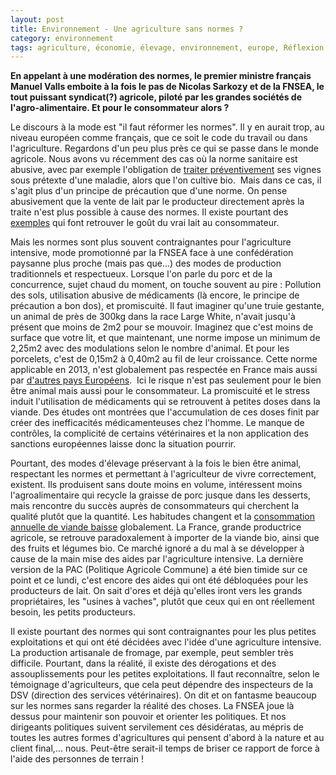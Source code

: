 ```yaml
---
layout: post
title: Environnement - Une agriculture sans normes ?
category: environnement
tags: agriculture, économie, élevage, environnement, europe, Réflexion, société
---
```

**En appelant à une modération des normes, le premier ministre français Manuel Valls emboite à la fois le pas de Nicolas Sarkozy et de la FNSEA, le tout puissant syndicat(?) agricole, piloté par les grandes sociétés de l'agro-alimentaire. Et pour le consommateur alors ?**

Le discours à la mode est "il faut réformer les normes". Il y en aurait trop, au niveau européen comme français, que ce soit le code du travail ou dans l'agriculture. Regardons d'un peu plus près ce qui se passe dans le monde agricole. Nous avons vu récemment des cas où la norme sanitaire est abusive, avec par exemple l'obligation de <a href="http://www.lemonde.fr/planete/article/2014/02/24/proces-du-viticulteur-bio-oui-je-n-ai-pas-fait-traiter-mes-vignes-et-je-l-assume_4372689_3244.html">traiter préventivement</a> ses vignes sous prétexte d'une maladie, alors que l'on cultive bio.  Mais dans ce cas, il s'agit plus d'un principe de précaution que d'une norme. On pense abusivement que la vente de lait par le producteur directement après la traite n'est plus possible à cause des normes. Il existe pourtant des <a href="http://www.sudouest.fr/2010/11/03/acheter-son-lait-a-la-mamelle-de-la-vache-228406-2780.php">exemples</a> qui font retrouver le goût du vrai lait au consommateur.

Mais les normes sont plus souvent contraignantes pour l'agriculture intensive, mode promotionné par la FNSEA face à une confédération paysanne plus proche (mais pas que...) des modes de production traditionnels et respectueux. Lorsque l'on parle du porc et de la concurrence, sujet chaud du moment, on touche souvent au pire : Pollution des sols, utilisation abusive de médicaments (là encore, le principe de précaution a bon dos), et promiscuité. Il faut imaginer qu'une truie gestante, un animal de près de 300kg dans la race Large White, n'avait jusqu'à présent que moins de 2m2 pour se mouvoir. Imaginez que c'est moins de surface que votre lit, et que maintenant, une norme impose un minimum de 2,25m2 avec des modulations selon le nombre d'animal. Et pour les porcelets, c'est de 0,15m2 à 0,40m2 au fil de leur croissance. Cette norme applicable en 2013, n'est globalement pas respectée en France mais aussi par <a href="http://www.pigprogress.net/Breeding/Housing/2014/2/Europe-failing-consumers-sow-rule-compliance-investigated-1456921W/">d'autres pays Européens</a>.  Ici le risque n'est pas seulement pour le bien être animal mais aussi pour le consommateur. La promiscuité et le stress induit l'utilisation de médicaments qui se retrouvent à petites doses dans la viande. Des études ont montrées que l'accumulation de ces doses finit par créer des inefficacités médicamenteuses chez l'homme. Le manque de contrôles, la complicité de certains vétérinaires et la non application des sanctions européennes laisse donc la situation pourrir.

Pourtant, des modes d'élevage préservant à la fois le bien être animal, respectant les normes et permettant à l'agriculteur de vivre correctement, existent. Ils produisent sans doute moins en volume, intéressent moins l'agroalimentaire qui recycle la graisse de porc jusque dans les desserts, mais rencontre du succès auprès de consommateurs qui cherchent la qualité plutôt que la quantité. Les habitudes changent et la <a href="http://www.la-viande.fr/nutrition-sante/consommation-viande-france">consommation annuelle de viande baisse</a> globalement. La France, grande productrice agricole, se retrouve paradoxalement à importer de la viande bio, ainsi que des fruits et légumes bio. Ce marché ignoré a du mal à se développer à cause de la main mise des aides par l'agriculture intensive. La dernière version de la PAC (Politique Agricole Commune) a été bien timide sur ce point et ce lundi, c'est encore des aides qui ont été débloquées pour les producteurs de lait. On sait d'ores et déjà qu'elles iront vers les grands propriétaires, les "usines à vaches", plutôt que ceux qui en ont réellement besoin, les petits producteurs.

Il existe pourtant des normes qui sont contraignantes pour les plus petites exploitations et qui ont été décidées avec l'idée d'une agriculture intensive. La production artisanale de fromage, par exemple, peut sembler très difficile. Pourtant, dans la réalité, il existe des dérogations et des assouplissements pour les petites exploitations. Il faut reconnaître, selon le témoignage d'agriculteurs, que cela peut dépendre des inspecteurs de la DSV (direction des services vétérinaires). On dit et on fantasme beaucoup sur les normes sans regarder la réalité des choses. La FNSEA joue là dessus pour maintenir son pouvoir et orienter les politiques. Et nos dirigeants politiques suivent servilement ces désidératas, au mépris de toutes les autres formes d'agricultures qui pensent d'abord à la nature et au client final,... nous. Peut-être serait-il temps de briser ce rapport de force à l'aide des personnes de terrain !
